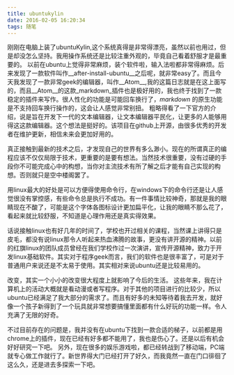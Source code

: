 ```yaml
---
title: ubuntukylin
date: 2016-02-05 16:20:34
tags: 随笔
---
```

刚刚在电脑上装了ubuntuKylin,这个系统真得是非常得漂亮，虽然以前也用过，但是却没怎么坚持。我用操作系统还是比较注重外观的，毕竟自己看着舒服才是最重要的。
以前在ubuntu上觉得非常麻烦，装个软件啦，输入法啦都非常得麻烦。后来发现了一款软件叫作__after-install-ubuntu__之后呢，就非常easy了。而且今天我发现了一款非常geek的编辑器，叫作__Atom__,我的这篇日志就是在这上面写的，而且__Atom__的这款_markdown_插件也是极好用的，我也终于找到了一款稳定的插件来写作。很人性化的功能是可能回车换行了，_markdown_ 的原生功能是不支持回车换行操作的，这会让人感觉非常别扭。
粗略得看了一下官方的介绍，说是旨在开发下一代的文本编辑器，让文本编辑器平民化，让更多的人能够用得这这款编辑器。这个想法是挺好的。该项目在github上开源，由很多优秀的开发者在维护更新，相信未来会更加好用的。

真正接触到最新的技术之后，才发现自己的世界有多么渺小。现在的所谓真正的编程应该不仅仅局限于技术，更重要的是要有想法。当然技术很重要，没有过硬的手段你不可能完成心中的构想，当你对主流技术有所了解之后才能有自己实现的构想。否则就只是空中楼阁罢了。

用linux最大的好处是可以方便得使用命令行，在windows下的命令行还是让人感觉很没有掌控感，有些命令总是执行不成功。有一件事情比较神奇，那就是我的眼睛现在不酸了，可能是这个字体各图标设计更加扁平化，让我的眼睛不那么花了，看起来就比较舒服，不知道是心理作用还是真实得效果。

话说接触linux也有好几年的时间了，学校也开过相关的课程，当然课上讲得只是皮毛，都没有说linux那令人听起来热血沸腾的故事，更没有讲开源的精神。以前的红旗linux的团队成员曾经在我们学校作过一次演讲，宣传开源精神，致力于开发linux基础软件。其实对于程序geek而言，我们的软件也是很丰富了，可是对于普通用户来说还是不太易于使用。其实相对来说ubuntu还是比较易用的。

改变，其实一个小小的改变很大程度上就影响了今后的生活。 这些年来，我在计算机上的活动大概就是看动漫或者写程序。对于其他的项目进行的比较少，所以ubuntu已经满足了我大部分的需求了。而且有好多的未知等待着我去开发，就好像一个孩子新得到了一个玩具就非常想要搞懂里面都有什么好玩的功能一样。令人充满了无限的好奇。

不过目前存在的问题是，我并没有在ubuntu下找到一款合适的梯子，以前都是用chrome上的插件，现在已经有好多都不能用了，我也是伤心了。还是以后有机会好好研究一下吧。
另外，现在很多的娱乐游戏啦，都已经转战到了移动端，PC端就专心做工作就行了。新世界得大门已经打开了好久，而我竟然一直在门口徘徊了这么久，还是进去多探索一下吧。
